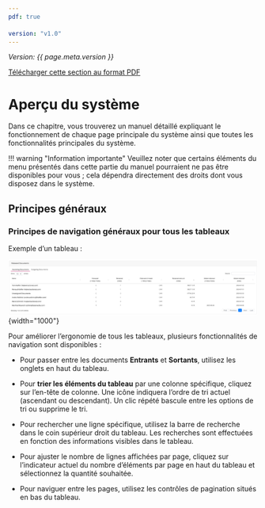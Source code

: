 ```yaml
---
pdf: true

version: "v1.0"
---
```


<span class="version-label">*Version: {{ page.meta.version }}*</span>

<div class="no-pdf">
  <a class="md-button print-button" href="../../pdfs/fr/System Overview.pdf" target="_blank">
    Télécharger cette section au format PDF
  </a>
</div>

# Aperçu du système

Dans ce chapitre, vous trouverez un manuel détaillé expliquant
le fonctionnement de chaque page principale du système ainsi que
toutes les fonctionnalités principales du système.

!!! warning "Information importante"
    Veuillez noter que certains éléments du menu présentés dans cette partie
    du manuel pourraient ne pas être disponibles pour vous ; cela dépendra
    directement des droits dont vous disposez dans le système.

## Principes généraux

### Principes de navigation généraux pour tous les tableaux

Exemple d’un tableau :

![image](../img/Screenshots/Dashboard/Released_documents_table.png){width="1000"}

Pour améliorer l’ergonomie de tous les tableaux, plusieurs fonctionnalités
de navigation sont disponibles :

- Pour passer entre les documents **Entrants** et **Sortants**, utilisez
  les onglets en haut du tableau.

- Pour **trier les éléments du tableau** par une colonne spécifique,
  cliquez sur l’en-tête de colonne. Une icône indiquera l’ordre de tri
  actuel (ascendant ou descendant). Un clic répété bascule entre les
  options de tri ou supprime le tri.

- Pour rechercher une ligne spécifique, utilisez la barre de recherche
  dans le coin supérieur droit du tableau. Les recherches sont effectuées
  en fonction des informations visibles dans le tableau.

- Pour ajuster le nombre de lignes affichées par page, cliquez sur
  l’indicateur actuel du nombre d’éléments par page en haut du tableau
  et sélectionnez la quantité souhaitée.

- Pour naviguer entre les pages, utilisez les contrôles de pagination
  situés en bas du tableau.
